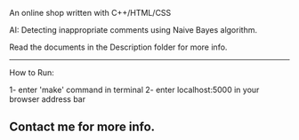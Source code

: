 An online shop written with C++/HTML/CSS

AI: Detecting inappropriate comments using Naive Bayes algorithm. 

Read the documents in the Description folder for more info.

---------------------------------------------------------------

How to Run:

1- enter 'make' command in terminal
2- enter localhost:5000 in your browser address bar

Contact me for more info.
---------------------------------------------------------------